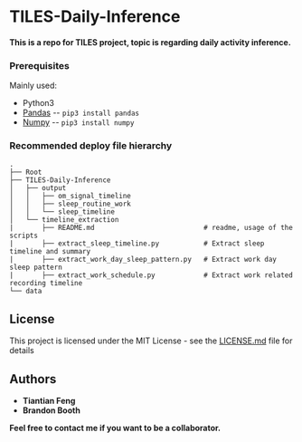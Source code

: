 # TILES-Daily-Inference

#### This is a repo for TILES project, topic is regarding daily activity inference.

### Prerequisites

Mainly used:

* Python3
* [Pandas](http://pandas.pydata.org/pandas-docs/version/0.15/index.html) -- `pip3 install pandas`
* [Numpy](http://www.numpy.org/) -- `pip3 install numpy`


### Recommended deploy file hierarchy

```
.
├── Root
├── TILES-Daily-Inference
│   ├── output
│   │   ├── om_signal_timeline
│   │   ├── sleep_routine_work
│   │   └── sleep_timeline
│   └── timeline_extraction
|       ├── README.md                           # readme, usage of the scripts
|       ├── extract_sleep_timeline.py           # Extract sleep timeline and summary
|       ├── extract_work_day_sleep_pattern.py   # Extract work day sleep pattern
|       ├── extract_work_schedule.py            # Extract work related recording timeline
└── data
```
## License

This project is licensed under the MIT License - see the [LICENSE.md](LICENSE.md) file for details

## Authors

* **Tiantian Feng** 
* **Brandon Booth** 

**Feel free to contact me if you want to be a collaborator.**
